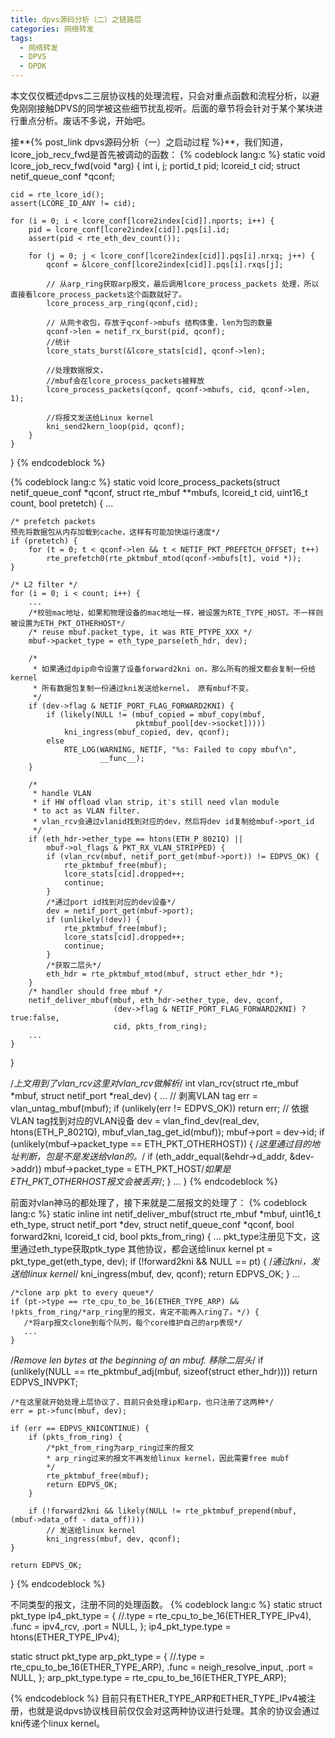 ```yaml
---
title: dpvs源码分析（二）之链路层
categories: 网络转发
tags:
  - 网络转发
  - DPVS
  - DPDK
---
```


本文仅仅概述dpvs二三层协议栈的处理流程，只会对重点函数和流程分析，以避免刚刚接触DPVS的同学被这些细节扰乱视听。后面的章节将会针对于某个某块进行重点分析。废话不多说，开始吧。

接**{% post_link dpvs源码分析（一）之启动过程 %}**，我们知道，lcore_job_recv_fwd是首先被调动的函数：
{% codeblock lang:c %}
static void lcore_job_recv_fwd(void *arg)
{
    int i, j;
    portid_t pid;
    lcoreid_t cid;
    struct netif_queue_conf *qconf;

    cid = rte_lcore_id();
    assert(LCORE_ID_ANY != cid);

    for (i = 0; i < lcore_conf[lcore2index[cid]].nports; i++) {
        pid = lcore_conf[lcore2index[cid]].pqs[i].id;
        assert(pid < rte_eth_dev_count());

        for (j = 0; j < lcore_conf[lcore2index[cid]].pqs[i].nrxq; j++) {
            qconf = &lcore_conf[lcore2index[cid]].pqs[i].rxqs[j];
            
            // 从arp_ring获取arp报文，最后调用lcore_process_packets 处理，所以直接看lcore_process_packets这个函数就好了。
            lcore_process_arp_ring(qconf,cid);

            // 从网卡收包，存放于qconf->mbufs 结构体重，len为包的数量
            qconf->len = netif_rx_burst(pid, qconf);
            //统计
            lcore_stats_burst(&lcore_stats[cid], qconf->len);
            
            //处理数据报文，
            //mbuf会在lcore_process_packets被释放
            lcore_process_packets(qconf, qconf->mbufs, cid, qconf->len, 1);
            
            //将报文发送给Linux kernel
            kni_send2kern_loop(pid, qconf);
        }
    }
}
{% endcodeblock %}

{% codeblock lang:c %}
static void lcore_process_packets(struct netif_queue_conf *qconf, struct rte_mbuf **mbufs,
                      lcoreid_t cid, uint16_t count, bool pretetch)
{
    ...

    /* prefetch packets 
    预先将数据包从内存加载到cache，这样有可能加快运行速度*/
    if (pretetch) {
        for (t = 0; t < qconf->len && t < NETIF_PKT_PREFETCH_OFFSET; t++)
            rte_prefetch0(rte_pktmbuf_mtod(qconf->mbufs[t], void *));
    }

    /* L2 filter */
    for (i = 0; i < count; i++) {
        ...
        /*校验mac地址，如果和物理设备的mac地址一样，被设置为RTE_TYPE_HOST。不一样则被设置为ETH_PKT_OTHERHOST*/
        /* reuse mbuf.packet_type, it was RTE_PTYPE_XXX */
        mbuf->packet_type = eth_type_parse(eth_hdr, dev);

        /*
         * 如果通过dpip命令设置了设备forward2kni on，那么所有的报文都会复制一份给kernel
         * 所有数据包复制一份通过kni发送给kernel， 原有mbuf不变。
         */
        if (dev->flag & NETIF_PORT_FLAG_FORWARD2KNI) {
            if (likely(NULL != (mbuf_copied = mbuf_copy(mbuf,
                                pktmbuf_pool[dev->socket]))))
                kni_ingress(mbuf_copied, dev, qconf);
            else
                RTE_LOG(WARNING, NETIF, "%s: Failed to copy mbuf\n",
                        __func__);
        }

        /*
         * handle VLAN
         * if HW offload vlan strip, it's still need vlan module
         * to act as VLAN filter.
         * vlan_rcv会通过vlanid找到对应的dev，然后将dev id复制给mbuf->port_id
         */
        if (eth_hdr->ether_type == htons(ETH_P_8021Q) ||
            mbuf->ol_flags & PKT_RX_VLAN_STRIPPED) {
            if (vlan_rcv(mbuf, netif_port_get(mbuf->port)) != EDPVS_OK) {
                rte_pktmbuf_free(mbuf);
                lcore_stats[cid].dropped++;
                continue;
            }
            /*通过port id找到对应的dev设备*/
            dev = netif_port_get(mbuf->port);
            if (unlikely(!dev)) {
                rte_pktmbuf_free(mbuf);
                lcore_stats[cid].dropped++;
                continue;
            }
            /*获取二层头*/
            eth_hdr = rte_pktmbuf_mtod(mbuf, struct ether_hdr *);
        }
        /* handler should free mbuf */
        netif_deliver_mbuf(mbuf, eth_hdr->ether_type, dev, qconf,
                           (dev->flag & NETIF_PORT_FLAG_FORWARD2KNI) ? true:false,
                           cid, pkts_from_ring);
        ...
    }
}

/*上文用到了vlan_rcv这里对vlan_rcv做解析*/
int vlan_rcv(struct rte_mbuf *mbuf, struct netif_port *real_dev)
{
    ...
    // 剥离VLAN tag
    err = vlan_untag_mbuf(mbuf);
    if (unlikely(err != EDPVS_OK))
        return err;
    // 依据VLAN tag找到对应的VLAN设备
    dev = vlan_find_dev(real_dev, htons(ETH_P_8021Q),
                        mbuf_vlan_tag_get_id(mbuf));
    mbuf->port = dev->id;
    if (unlikely(mbuf->packet_type == ETH_PKT_OTHERHOST)) {
		/*这里通过目的地址判断，包是不是发送给vlan的。*/
        if (eth_addr_equal(&ehdr->d_addr, &dev->addr))
            mbuf->packet_type = ETH_PKT_HOST/*如果是ETH_PKT_OTHERHOST报文会被丢弃*/;
    }
    ...
}
{% endcodeblock %}

前面对vlan神马的都处理了，接下来就是二层报文的处理了：
{% codeblock lang:c %}
static inline int netif_deliver_mbuf(struct rte_mbuf *mbuf,
                                     uint16_t eth_type,
                                     struct netif_port *dev,
                                     struct netif_queue_conf *qconf,
                                     bool forward2kni,
                                     lcoreid_t cid,
                                     bool pkts_from_ring)
{
    ...
    pkt_type注册见下文，这里通过eth_type获取ptk_type
    其他协议，都会送给linux kernel
    pt = pkt_type_get(eth_type, dev);
    if (!forward2kni && NULL == pt) {
    	/*通过kni，发送给linux kernel*/
        kni_ingress(mbuf, dev, qconf);
        return EDPVS_OK;
    }
    ...

    /*clone arp pkt to every queue*/
    if (pt->type == rte_cpu_to_be_16(ETHER_TYPE_ARP) && !pkts_from_ring/*arp_ring里的报文，肯定不能再入ring了。*/) {
       /*将arp报文clone到每个队列，每个core维护自己的arp表现*/
       ...
    }

   /*Remove len bytes at the beginning of an mbuf. 移除二层头*/
    if (unlikely(NULL == rte_pktmbuf_adj(mbuf, sizeof(struct ether_hdr))))
        return EDPVS_INVPKT;

    /*在这里就开始处理上层协议了，目前只会处理ip和arp，也只注册了这两种*/
    err = pt->func(mbuf, dev);

    if (err == EDPVS_KNICONTINUE) {
        if (pkts_from_ring) {
        	/*pkt_from_ring为arp_ring过来的报文
        	* arp_ring过来的报文不再发给linux kernel，因此需要free mubf
        	*/
            rte_pktmbuf_free(mbuf);
            return EDPVS_OK;
        }

        if (!forward2kni && likely(NULL != rte_pktmbuf_prepend(mbuf,  (mbuf->data_off - data_off))))
        	// 发送给linux kernel
            kni_ingress(mbuf, dev, qconf);
    }

    return EDPVS_OK;
}
{% endcodeblock %}

不同类型的报文，注册不同的处理函数。
{% codeblock lang:c %}
static struct pkt_type ip4_pkt_type = {
    //.type       = rte_cpu_to_be_16(ETHER_TYPE_IPv4),
    .func       = ipv4_rcv,
    .port       = NULL,
};
ip4_pkt_type.type = htons(ETHER_TYPE_IPv4);

static struct pkt_type arp_pkt_type = {
    //.type       = rte_cpu_to_be_16(ETHER_TYPE_ARP),
    .func       = neigh_resolve_input,
    .port       = NULL,
};
arp_pkt_type.type = rte_cpu_to_be_16(ETHER_TYPE_ARP);

{% endcodeblock %}
目前只有ETHER_TYPE_ARP和ETHER_TYPE_IPv4被注册，也就是说dpvs协议栈目前仅仅会对这两种协议进行处理。其余的协议会通过kni传递个linux kernel。
